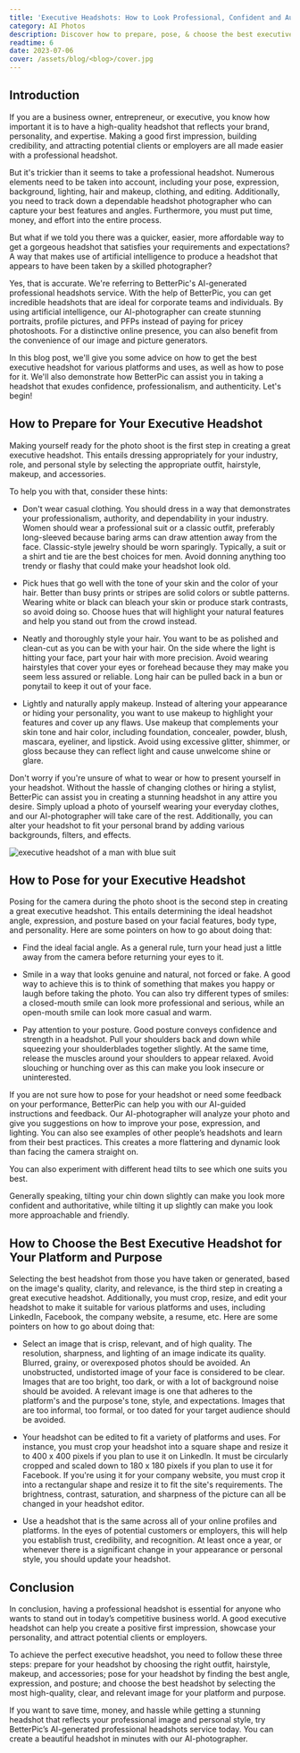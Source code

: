 ```yaml
---
title: 'Executive Headshots: How to Look Professional, Confident and Authentic'
category: AI Photos
description: Discover how to prepare, pose, & choose the best executive headshot. Learn about AI headshots, saving time & effort while getting stunning results.
readtime: 6
date: 2023-07-06
cover: /assets/blog/<blog>/cover.jpg
---
```

## Introduction
If you are a business owner, entrepreneur, or executive, you know how important it is to have a high-quality headshot that reflects your brand, personality, and expertise. Making a good first impression, building credibility, and attracting potential clients or employers are all made easier with a professional headshot.

But it's trickier than it seems to take a professional headshot. Numerous elements need to be taken into account, including your pose, expression, background, lighting, hair and makeup, clothing, and editing. Additionally, you need to track down a dependable headshot photographer who can capture your best features and angles. Furthermore, you must put time, money, and effort into the entire process.

But what if we told you there was a quicker, easier, more affordable way to get a gorgeous headshot that satisfies your requirements and expectations? A way that makes use of artificial intelligence to produce a headshot that appears to have been taken by a skilled photographer?

Yes, that is accurate. We're referring to BetterPic's AI-generated professional headshots service. With the help of BetterPic, you can get incredible headshots that are ideal for corporate teams and individuals. By using artificial intelligence, our AI-photographer can create stunning portraits, profile pictures, and PFPs instead of paying for pricey photoshoots. For a distinctive online presence, you can also benefit from the convenience of our image and picture generators.

In this blog post, we'll give you some advice on how to get the best executive headshot for various platforms and uses, as well as how to pose for it. We'll also demonstrate how BetterPic can assist you in taking a headshot that exudes confidence, professionalism, and authenticity. Let's begin!

## How to Prepare for Your Executive Headshot
Making yourself ready for the photo shoot is the first step in creating a great executive headshot. This entails dressing appropriately for your industry, role, and personal style by selecting the appropriate outfit, hairstyle, makeup, and accessories. 

To help you with that, consider these hints:

- Don't wear casual clothing. You should dress in a way that demonstrates your professionalism, authority, and dependability in your industry. Women should wear a professional suit or a classic outfit, preferably long-sleeved because baring arms can draw attention away from the face. Classic-style jewelry should be worn sparingly. Typically, a suit or a shirt and tie are the best choices for men. Avoid donning anything too trendy or flashy that could make your headshot look old.


- Pick hues that go well with the tone of your skin and the color of your hair. Better than busy prints or stripes are solid colors or subtle patterns. Wearing white or black can bleach your skin or produce stark contrasts, so avoid doing so. Choose hues that will highlight your natural features and help you stand out from the crowd instead.


- Neatly and thoroughly style your hair. You want to be as polished and clean-cut as you can be with your hair. On the side where the light is hitting your face, part your hair with more precision. Avoid wearing hairstyles that cover your eyes or forehead because they may make you seem less assured or reliable. Long hair can be pulled back in a bun or ponytail to keep it out of your face.


- Lightly and naturally apply makeup. Instead of altering your appearance or hiding your personality, you want to use makeup to highlight your features and cover up any flaws. Use makeup that complements your skin tone and hair color, including foundation, concealer, powder, blush, mascara, eyeliner, and lipstick. Avoid using excessive glitter, shimmer, or gloss because they can reflect light and cause unwelcome shine or glare.

Don't worry if you're unsure of what to wear or how to present yourself in your headshot. Without the hassle of changing clothes or hiring a stylist, BetterPic can assist you in creating a stunning headshot in any attire you desire. Simply upload a photo of yourself wearing your everyday clothes, and our AI-photographer will take care of the rest. Additionally, you can alter your headshot to fit your personal brand by adding various backgrounds, filters, and effects.

![executive headshot of a man with blue suit](/assets/blog/media/model-examples-1/betterpic-generated-headshot-483.jpg)

## How to Pose for your Executive Headshot
Posing for the camera during the photo shoot is the second step in creating a great executive headshot. This entails determining the ideal headshot angle, expression, and posture based on your facial features, body type, and personality. Here are some pointers on how to go about doing that:

- Find the ideal facial angle. As a general rule, turn your head just a little away from the camera before returning your eyes to it.


- Smile in a way that looks genuine and natural, not forced or fake. A good way to achieve this is to think of something that makes you happy or laugh before taking the photo. You can also try different types of smiles: a closed-mouth smile can look more professional and serious, while an open-mouth smile can look more casual and warm.


- Pay attention to your posture. Good posture conveys confidence and strength in a headshot. Pull your shoulders back and down while squeezing your shoulderblades together slightly. At the same time, release the muscles around your shoulders to appear relaxed. Avoid slouching or hunching over as this can make you look insecure or uninterested.

If you are not sure how to pose for your headshot or need some feedback on your performance, BetterPic can help you with our AI-guided instructions and feedback. Our AI-photographer will analyze your photo and give you suggestions on how to improve your pose, expression, and lighting. You can also see examples of other people’s headshots and learn from their best practices. This creates a more flattering and dynamic look than facing the camera straight on.

You can also experiment with different head tilts to see which one suits you best.

Generally speaking, tilting your chin down slightly can make you look more confident and authoritative, while tilting it up slightly can make you look more approachable and friendly.

## How to Choose the Best Executive Headshot for Your Platform and Purpose
Selecting the best headshot from those you have taken or generated, based on the image's quality, clarity, and relevance, is the third step in creating a great executive headshot. Additionally, you must crop, resize, and edit your headshot to make it suitable for various platforms and uses, including LinkedIn, Facebook, the company website, a resume, etc. Here are some pointers on how to go about doing that:

- Select an image that is crisp, relevant, and of high quality. The resolution, sharpness, and lighting of an image indicate its quality. Blurred, grainy, or overexposed photos should be avoided. An unobstructed, undistorted image of your face is considered to be clear. Images that are too bright, too dark, or with a lot of background noise should be avoided. A relevant image is one that adheres to the platform's and the purpose's tone, style, and expectations. Images that are too informal, too formal, or too dated for your target audience should be avoided.


- Your headshot can be edited to fit a variety of platforms and uses. For instance, you must crop your headshot into a square shape and resize it to 400 x 400 pixels if you plan to use it on LinkedIn. It must be circularly cropped and scaled down to 180 x 180 pixels if you plan to use it for Facebook. If you're using it for your company website, you must crop it into a rectangular shape and resize it to fit the site's requirements. The brightness, contrast, saturation, and sharpness of the picture can all be changed in your headshot editor.


- Use a headshot that is the same across all of your online profiles and platforms. In the eyes of potential customers or employers, this will help you establish trust, credibility, and recognition. At least once a year, or whenever there is a significant change in your appearance or personal style, you should update your headshot.

## Conclusion
In conclusion, having a professional headshot is essential for anyone who wants to stand out in today’s competitive business world. A good executive headshot can help you create a positive first impression, showcase your personality, and attract potential clients or employers.

To achieve the perfect executive headshot, you need to follow these three steps: prepare for your headshot by choosing the right outfit, hairstyle, makeup, and accessories; pose for your headshot by finding the best angle, expression, and posture; and choose the best headshot by selecting the most high-quality, clear, and relevant image for your platform and purpose.

If you want to save time, money, and hassle while getting a stunning headshot that reflects your professional image and personal style, try BetterPic’s AI-generated professional headshots service today. You can create a beautiful headshot in minutes with our AI-photographer.
